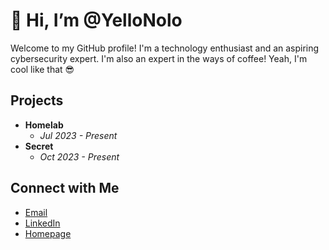 # 👋 Hi, I’m @YelloNolo
  
Welcome to my GitHub profile! I'm a technology enthusiast and an aspiring cybersecurity expert. I'm also an expert in the ways of coffee! Yeah, I'm cool like that 😎

## Projects
- **Homelab**
  - *Jul 2023 - Present*
- **Secret**
  - *Oct 2023 - Present*

## Connect with Me
- [Email](mailto:admin@yello.page)
- [LinkedIn](https://www.linkedin.com/in/alecmurp)
- [Homepage](https://www.yello.page/)
